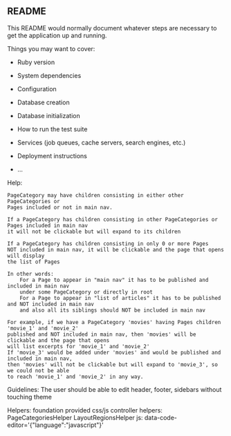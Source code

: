 ## README

This README would normally document whatever steps are necessary to get the
application up and running.

Things you may want to cover:

* Ruby version

* System dependencies

* Configuration

* Database creation

* Database initialization

* How to run the test suite

* Services (job queues, cache servers, search engines, etc.)

* Deployment instructions

* ...

Help:
    
    PageCategory may have children consisting in either other PageCategories or 
    Pages included or not in main nav.
    
    If a PageCategory has children consisting in other PageCategories or Pages included in main nav 
    it will not be clickable but will expand to its children
    
    If a PageCategory has children consisting in only 0 or more Pages
    NOT included in main nav, it will be clickable and the page that opens will display 
    the list of Pages
    
    In other words:
        For a Page to appear in "main nav" it has to be published and included in main nav
        under some PageCategory or directly in root
        For a Page to appear in "list of articles" it has to be published and NOT included in main nav
        and also all its siblings should NOT be included in main nav
        
    For example, if we have a PageCategory 'movies' having Pages children 'movie_1' and 'movie_2'
    published and NOT included in main nav, then 'movies' will be clickable and the page that opens
    will list excerpts for 'movie_1' and 'movie_2'
    If 'movie_3' would be added under 'movies' and would be published and included in main nav,
    then 'movies' will not be clickable but will expand to 'movie_3', so we could not be able
    to reach 'movie_1' and 'movie_2' in any way.
    
    

Guidelines:
    The user should be able to edit header, footer, sidebars without touching theme

Helpers:
    foundation provided css/js
    controller helpers:
        PageCategoriesHelper
        LayoutRegionsHelper
    js: 
        data-code-editor='{"language":"javascript"}'
